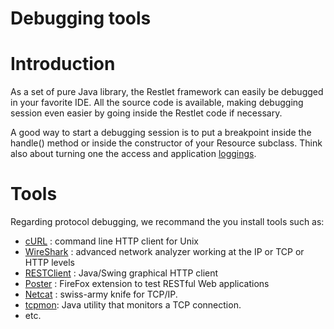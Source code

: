Debugging tools
===============

Introduction
============

As a set of pure Java library, the Restlet framework can easily be
debugged in your favorite IDE. All the source code is available, making
debugging session even easier by going inside the Restlet code if
necessary.

A good way to start a debugging session is to put a breakpoint inside
the handle() method or inside the constructor of your Resource subclass.
Think also about turning one the access and application
[loggings](http://web.archive.org/web/20111103123337/http://wiki.restlet.org/docs_2.1/13-restlet/275-restlet/311-restlet/101-restlet.html "Logging").

Tools
=====

Regarding protocol debugging, we recommand the you install tools such
as:

-   [cURL](http://web.archive.org/web/20111103123337/http://curl.haxx.se/)
    : command line HTTP client for Unix
-   [WireShark](http://web.archive.org/web/20111103123337/http://www.wireshark.org/)
    : advanced network analyzer working at the IP or TCP or HTTP levels
-   [RESTClient](http://web.archive.org/web/20111103123337/http://code.google.com/p/rest-client/)
    : Java/Swing graphical HTTP client
-   [Poster](http://web.archive.org/web/20111103123337/http://code.google.com/p/poster-extension/)
    : FireFox extension to test RESTful Web applications
-   [Netcat](http://web.archive.org/web/20111103123337/http://netcat.sourceforge.net/)
    : swiss-army knife for TCP/IP.
-   [tcpmon](http://web.archive.org/web/20111103123337/https://tcpmon.dev.java.net/):
    Java utility that monitors a TCP connection.
-   etc.


